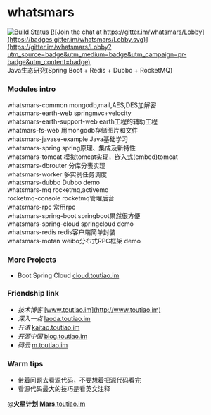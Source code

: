 # whatsmars
[![Build Status](https://travis-ci.org/javahongxi/whatsmars.svg?branch=master)](https://travis-ci.org/javahongxi/whatsmars)
[![Join the chat at https://gitter.im/whatsmars/Lobby](https://badges.gitter.im/whatsmars/Lobby.svg)](https://gitter.im/whatsmars/Lobby?utm_source=badge&utm_medium=badge&utm_campaign=pr-badge&utm_content=badge)
<br>Java生态研究(Spring Boot + Redis + Dubbo + RocketMQ)

### Modules intro
whatsmars-common mongodb,mail,AES,DES加解密<br />
whatsmars-earth-web springmvc+velocity<br />
whatsmars-earth-support-web earth工程的辅助工程<br />
whatmars-fs-web 用mongodb存储图片和文件<br />
whatsmars-javase-example Java基础学习<br />
whatsmars-spring spring原理、集成及新特性<br />
whatsmars-tomcat 模拟tomcat实现，嵌入式(embed)tomcat<br />
whatsmars-dbrouter 分库分表实现<br />
whatsmars-worker 多实例任务调度<br />
whatsmars-dubbo Dubbo demo<br />
whatsmars-mq rocketmq,activemq<br />
rocketmq-console rocketmq管理后台<br />
whatsmars-rpc 常用rpc<br />
whatsmars-spring-boot springboot果然很方便<br />
whatsmars-spring-cloud springcloud demo<br />
whatsmars-redis redis客户端简单封装 <br />
whatsmars-motan weibo分布式RPC框架 demo <br />

### More Projects
- Boot Spring Cloud [cloud.toutiao.im](http://cloud.toutiao.im)

### Friendship link
- *技术博客* [www.toutiao.im](http://www.toutiao.im)
- *深入一点* [laoda.toutiao.im](http://laoda.toutiao.im)
- *开涛* [kaitao.toutiao.im](http://kaitao.toutiao.im)
- *开源中国* [blog.toutiao.im](http://blog.toutiao.im)
- *码云* [m.toutiao.im](http://m.toutiao.im)

### Warm tips
- 带着问题去看源代码，不要想着把源代码看完
- 看源代码最大的技巧是看英文注释

@**火星计划** [**Mars**.toutiao.im](http://mars.toutiao.im)

